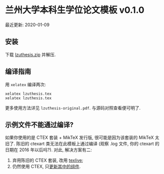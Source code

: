# 兰州大学本科生学位论文模板 v0.1.0

最近更新: 2020-01-09

## 安装

下载 [lzuthesis.zip](https://github.com/zmx0142857/man/releases/tag/v0.1.1) 并解压.

## 编译指南

用 `xelatex` 编译两次:

```
xelatex lzuthesis.tex
xelatex lzuthesis.tex
```

更多使用方法详见 `lzuthesis-original.pdf`. 与源码对照查看便可明了.

## 示例文件不能通过编译?

如果你使用的是 CTEX 套装 + MikTeX 发行版, 很可能是因为该套装的 MikTeX 太旧了. 陈旧的 ctexart 类无法在此模板上通过编译 (观察 .log 文件, 你的 ctexart 的日期在 2016 年以后吗?). 对此, 解决方案有二:

1. 弃用陈旧的 CTEX 套装, 改用 [texlive](https://mirrors.tuna.tsinghua.edu.cn/CTAN/systems/texlive/tlnet/);
1. 仍然使用 CTEX, 只[更新其中的组件](https://zhuanlan.zhihu.com/p/47420690).

